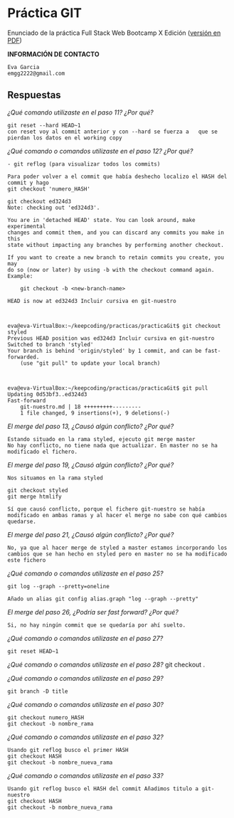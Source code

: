 # Práctica GIT

Enunciado de la práctica Full Stack Web Bootcamp X Edición ([versión en PDF](./docs/00-Enunciado-Practica-HTML5-CSS3-WEB10.pdf))

**INFORMACIÓN DE CONTACTO**

    Eva Garcia
    emgg2222@gmail.com
    
## Respuestas 

*¿Qué comando utilizaste en el paso 11? ¿Por qué?*

	git reset --hard HEAD~1	
    con reset voy al commit anterior y con --hard se fuerza a   que se pierdan los datos en el working copy

*¿Qué comando o comandos utilizaste en el paso 12? ¿Por qué?*


    - git reflog (para visualizar todos los commits)
    
    Para poder volver a el commit que había deshecho localizo el HASH del commit y hago
    git checkout 'numero_HASH' 
    
    git checkout ed324d3
    Note: checking out 'ed324d3'.

    You are in 'detached HEAD' state. You can look around, make experimental
    changes and commit them, and you can discard any commits you make in this
    state without impacting any branches by performing another checkout.

    If you want to create a new branch to retain commits you create, you may
    do so (now or later) by using -b with the checkout command again. Example:

        git checkout -b <new-branch-name>

    HEAD is now at ed324d3 Incluir cursiva en git-nuestro

    
    
    eva@eva-VirtualBox:~/keepcoding/practicas/practicaGit$ git checkout styled
    Previous HEAD position was ed324d3 Incluir cursiva en git-nuestro
    Switched to branch 'styled'
    Your branch is behind 'origin/styled' by 1 commit, and can be fast-forwarded.
        (use "git pull" to update your local branch)
        
        
        
    eva@eva-VirtualBox:~/keepcoding/practicas/practicaGit$ git pull
    Updating 0d53bf3..ed324d3
    Fast-forward
        git-nuestro.md | 18 +++++++++---------
        1 file changed, 9 insertions(+), 9 deletions(-)
		 


*El merge del paso 13, ¿Causó algún conflicto? ¿Por qué?*
		
    Estando situado en la rama styled, ejecuto git merge master 
    No hay conflicto, no tiene nada que actualizar. En master no se ha modificado el fichero.
			

*El merge del paso 19, ¿Causó algún conflicto? ¿Por qué?*

    Nos situamos en la rama styled   

    git checkout styled    
    git merge htmlify
    
    Sí que causó conflicto, porque el fichero git-nuestro se había modificado en ambas ramas y al hacer el merge no sabe con qué cambios quedarse.



*El merge del paso 21, ¿Causó algún conflicto? ¿Por qué?*
			
    No, ya que al hacer merge de styled a master estamos incorporando los cambios que se han hecho en styled pero en master no se ha modificado este fichero
			
			
*¿Qué comando o comandos utilizaste en el paso 25?*

    git log --graph --pretty=oneline

    Añado un alias git config alias.graph "log --graph --pretty"


*El merge del paso 26, ¿Podría ser fast forward? ¿Por qué?*

    Si, no hay ningún commit que se quedaría por ahí suelto. 

*¿Qué comando o comandos utilizaste en el paso 27?*

    git reset HEAD~1

*¿Qué comando o comandos utilizaste en el paso 28?*
    git checkout .

*¿Qué comando o comandos utilizaste en el paso 29?*

    git branch -D title

*¿Qué comando o comandos utilizaste en el paso 30?* 

    git checkout numero_HASH
    git checkout -b nombre_rama

*¿Qué comando o comandos utilizaste en el paso 32?*

    Usando git reflog busco el primer HASH
    git checkout HASH
    git checkout -b nombre_nueva_rama

*¿Qué comando o comandos utilizaste en el paso 33?*

    Usando git reflog busco el HASH del commit Añadimos titulo a git-nuestro
    git checkout HASH
    git checkout -b nombre_nueva_rama

